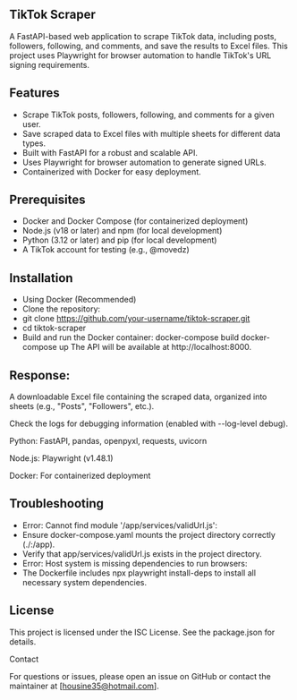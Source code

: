 ## TikTok Scraper

A FastAPI-based web application to scrape TikTok data, including posts, followers, following, and comments, and save the results to Excel files. This project uses Playwright for browser automation to handle TikTok's URL signing requirements.

## Features
- Scrape TikTok posts, followers, following, and comments for a given user.
- Save scraped data to Excel files with multiple sheets for different data types.
- Built with FastAPI for a robust and scalable API.
- Uses Playwright for browser automation to generate signed URLs.
- Containerized with Docker for easy deployment.

## Prerequisites
- Docker and Docker Compose (for containerized deployment)
- Node.js (v18 or later) and npm (for local development)
- Python (3.12 or later) and pip (for local development)
- A TikTok account for testing (e.g., @movedz)

## Installation
- Using Docker (Recommended)
- Clone the repository:
- git clone https://github.com/your-username/tiktok-scraper.git
- cd tiktok-scraper
- Build and run the Docker container:
    docker-compose build
    docker-compose up
The API will be available at http://localhost:8000.

## Response:
A downloadable Excel file containing the scraped data, organized into sheets (e.g., "Posts", "Followers", etc.).

Check the logs for debugging information (enabled with --log-level debug).

Python: FastAPI, pandas, openpyxl, requests, uvicorn

Node.js: Playwright (v1.48.1)

Docker: For containerized deployment

## Troubleshooting
- Error: Cannot find module '/app/services/validUrl.js':
- Ensure docker-compose.yaml mounts the project directory correctly (./:/app).
- Verify that app/services/validUrl.js exists in the project directory.
- Error: Host system is missing dependencies to run browsers:
- The Dockerfile includes npx playwright install-deps to install all necessary system dependencies.

## License

This project is licensed under the ISC License. See the package.json for details.

Contact

For questions or issues, please open an issue on GitHub or contact the maintainer at [housine35@hotmail.com].

